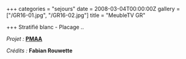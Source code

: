 +++
categories = "sejours"
date = 2008-03-04T00:00:00Z
gallery = ["/GR16-01.jpg", "/GR16-02.jpg"]
title = "MeubleTV GR"

+++
Stratifié blanc - Placage .. 

_Projet :_ <a target="_blank" href="http://www.pierremonseuarchitecte.be/"><strong>PMAA</strong></a>

_Crédits :_ **Fabian Rouwette**